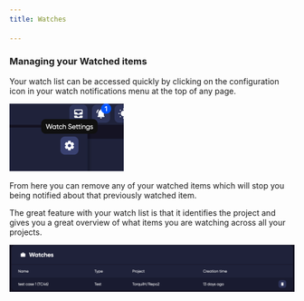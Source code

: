 ```yaml
---
title: Watches

---
```


### Managing your Watched items

Your watch list can be accessed quickly by clicking on the configuration icon in your watch notifications menu at the top of any page. 

![img_5.png](admin_img/img_5.png)

From here you can remove any of your watched items which will stop you being notified about that previously watched item. 

The great feature with your watch list is that it identifies the project and gives you a great overview of what items you are watching across all your projects. 

![img_6.png](admin_img/img_6.png)